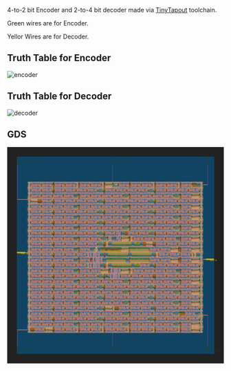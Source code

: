 4-to-2 bit Encoder and 2-to-4 bit decoder made via [TinyTapout](https://mailchi.mp/574276e3c9d7/tinytapeout) toolchain.

Green wires are for Encoder.

Yellor Wires are for Decoder.

## Truth Table for Encoder

![encoder](https://static.javatpoint.com/tutorial/digital-electronics/images/encoders3.png)

## Truth Table for Decoder

![decoder](https://circuitdigest.com/sites/default/files/inlineimages/u/Ordinary-Decoder-Truth-Table.png)

## GDS
![GDS](https://github.com/Shahzaib2028/tinytapeout-4to2Encoder-2to4Decoder/blob/main/gds_render.svg)



